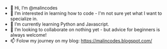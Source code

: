 - 👋 Hi, I’m @malincodes
- 👀 I’m interested in learning how to code - I'm not sure yet what I want to specialize in.
- 🌱 I’m currently learning Python and Javascript.
- 💞️ I’m looking to collaborate on nothing yet - but advice for beginners is always welcome!
- 📫 Folow my journey on my blog: https://malincodes.blogspot.com/



<!---
malincodes/malincodes is a ✨ special ✨ repository because its `README.md` (this file) appears on your GitHub profile.
You can click the Preview link to take a look at your changes.
--->
